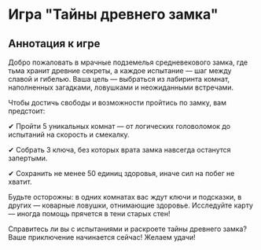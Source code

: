 # Игра "Тайны древнего замка"
## Аннотация к игре
Добро пожаловать в мрачные подземелья средневекового замка, где тьма хранит древние секреты, а каждое испытание — шаг между славой и гибелью. Ваша цель — выбраться из лабиринта комнат, наполненных загадками, ловушками и неожиданными встречами.

Чтобы достичь свободы и возможности пройтись по замку, вам предстоит:

✔ Пройти 5 уникальных комнат — от логических головоломок до испытаний на скорость и смекалку.

✔ Собрать 3 ключа, без которых врата замка навсегда останутся запертыми.

✔ Сохранить не менее 50 единиц здоровья, иначе сил на побег не хватит.

Будьте осторожны: в одних комнатах вас ждут ключи и подсказки, в других — коварные ловушки, отнимающие здоровье. Исследуйте карту — иногда помощь прячется в тени старых стен!

Справитесь ли вы с испытаниями и раскроете тайны древнего замка? Ваше приключение начинается сейчас!
Желаем удачи!

